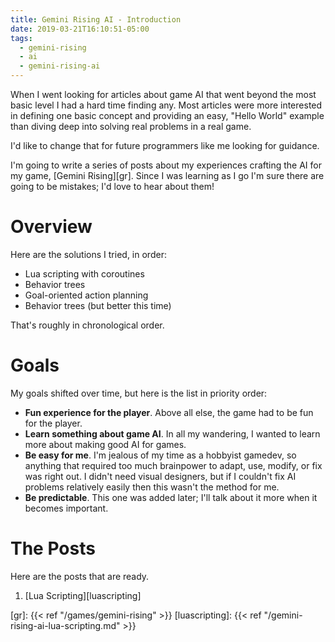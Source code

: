 ```yaml
---
title: Gemini Rising AI - Introduction
date: 2019-03-21T16:10:51-05:00
tags:
  - gemini-rising
  - ai
  - gemini-rising-ai
---
```


When I went looking for articles about game AI that went beyond the most basic level I had a hard time finding any. Most articles were more interested in defining one basic concept and providing an easy, "Hello World" example than diving deep into solving real problems in a real game.

I'd like to change that for future programmers like me looking for guidance.

<!--more-->

I'm going to write a series of posts about my experiences crafting the AI for my game, [Gemini Rising][gr]. Since I was learning as I go I'm sure there are going to be mistakes; I'd love to hear about them!

# Overview

Here are the solutions I tried, in order:

   * Lua scripting with coroutines
   * Behavior trees
   * Goal-oriented action planning
   * Behavior trees (but better this time)

That's roughly in chronological order.

# Goals

My goals shifted over time, but here is the list in priority order:

   * **Fun experience for the player**. Above all else, the game had to be fun for the player.
   * **Learn something about game AI**. In all my wandering, I wanted to learn more about making good AI for games.
   * **Be easy for me**. I'm jealous of my time as a hobbyist gamedev, so anything that required too much brainpower to adapt, use, modify, or fix was right out. I didn't need visual designers, but if I couldn't fix AI problems relatively easily then this wasn't the method for me.
   * **Be predictable**. This one was added later; I'll talk about it more when it becomes important.

# The Posts

Here are the posts that are ready.

   1. [Lua Scripting][luascripting]


[gr]: {{< ref "/games/gemini-rising" >}}
[luascripting]: {{< ref "/gemini-rising-ai-lua-scripting.md" >}}
